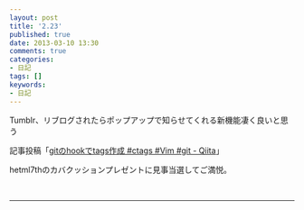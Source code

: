 ```yaml
---
layout: post
title: '2.23'
published: true
date: 2013-03-10 13:30
comments: true
categories:
- 日記
tags: []
keywords:
- 日記
---
```

Tumblr、リブログされたらポップアップで知らせてくれる新機能凄く良いと思う

記事投稿「[gitのhookでtags作成 #ctags #Vim #git - Qiita](http://qiita.com/items/9a3687bb81ce35e3f99a "gitのhookでtags作成 #ctags #Vim #git - Qiita")」

hetml7thのカバクッションプレゼントに見事当選してご満悦。

&nbsp;

---

